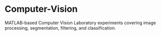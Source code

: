 # Computer-Vision
MATLAB-based Computer Vision Laboratory experiments covering image processing, segmentation, filtering, and classification.

